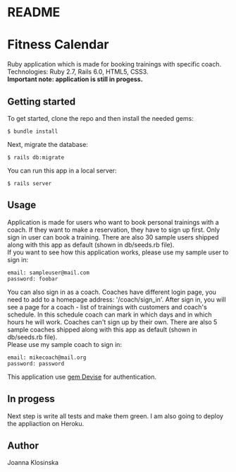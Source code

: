 # README

# Fitness Calendar

Ruby application which is made for booking trainings with specific coach. <br>
Technologies: Ruby 2.7, Rails 6.0, HTML5, CSS3. <br>
<b>Important note: application is still in progess.</b>


## Getting started
To get started, clone the repo and then install the needed gems:
```
$ bundle install
```
Next, migrate the database:
```
$ rails db:migrate
```
You can run this app in a local server:
```
$ rails server
```

## Usage
Application is made for users who want to book personal trainings with a coach. If they want to make a reservation, they have to sign up first. Only sign in user can book a training. There are also 30 sample users shipped along with this app as default (shown in db/seeds.rb file).<br>
If you want to see how this application works, please use my sample user to sign in:
```
email: sampleuser@mail.com
password: foobar
```
You can also sign in as a coach. Coaches have different login page, you need to add to a homepage address: '/coach/sign_in'. After sign in, you will see a page for a coach - list of trainings with customers and coach's schedule. In this schedule coach can mark in which days and in which hours he will work. Coaches can't sign up by their own. There are also 5 sample coaches shipped along with this app as default (shown in db/seeds.rb file). <br>
Please use my sample coach to sign in:
```
email: mikecoach@mail.org
password: password
```
This application use [gem Devise](https://github.com/heartcombo/devise) for authentication.

## In progess
Next step is write all tests and make them green. I am also going to deploy the appliaction on Heroku. 

## Author
Joanna Klosinska
